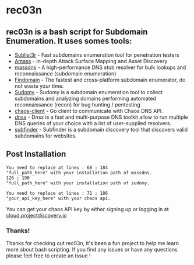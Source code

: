 # rec03n

## rec03n is a bash script for Subdomain Enumeration. It uses somes tools:

- [Sublist3r](https://github.com/aboul3la/Sublist3r) - Fast subdomains enumeration tool for penetration testers
- [Amass](https://github.com/OWASP/Amass) - In-depth Attack Surface Mapping and Asset Discovery
- [massdns](https://github.com/blechschmidt/massdns) - A high-performance DNS stub resolver for bulk lookups and reconnaissance (subdomain enumeration)
- [Findomain](https://github.com/Findomain/Findomain) - The fastest and cross-platform subdomain enumerator, do not waste your time.
- [Sudomy](https://github.com/Screetsec/Sudomy) - Sudomy is a subdomain enumeration tool to collect subdomains and analyzing domains performing automated reconnaissance (recon) for bug hunting / pentesting
- [chaos-client](https://github.com/projectdiscovery/chaos-client) - Go client to communicate with Chaos DNS API.
- [dnsx](https://github.com/projectdiscovery/dnsx) - Dnsx is a fast and multi-purpose DNS toolkit allow to run multiple DNS queries of your choice with a list of user-supplied resolvers.
- [subfinder](https://github.com/projectdiscovery/subfinder) - Subfinder is a subdomain discovery tool that discovers valid subdomains for websites.

## Post Installation
```
You need to replace at lines : 68 ; 184 
"full_path_here" with your installation path of massdns.
126 ; 190
"full_path_here" with your installation path of sudomy.

You need to replace at lines : 71 ; 186
"your_api_key_here" with your chaos api.
```
You can get your chaos API key by either signing up or logging in at [cloud.projectdiscovery.io](https://cloud.projectdiscovery.io?ref=api_key)

### Thanks!
Thanks for checking out rec03n, it's been a fun project to help me learn more about bash scripting.  If you find any issues or have any questions please feel free to create an Issue !
